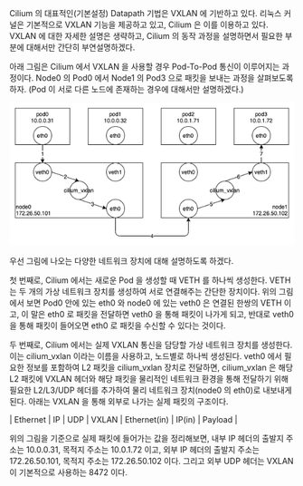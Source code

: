 Cilium 의 대표적인(기본설정) Datapath 기법은 VXLAN 에 기반하고 있다.
리눅스 커널은 기본적으로 VXLAN 기능을 제공하고 있고, Cilium 은 이를 이용하고 있다.
VXLAN 에 대한 자세한 설명은 생략하고, Cilium 의 동작 과정을 설명하면서 필요한 부분에 대해서만 간단히 부연설명하겠다.

아래 그림은 Cilium 에서 VXLAN 을 사용할 경우 Pod-To-Pod 통신이 이루어지는 과정이다.
Node0 의 Pod0 에서 Node1 의 Pod3 으로 패킷을 보내는 과정을 살펴보도록 하자.
(Pod 이 서로 다른 노드에 존재하는 경우에 대해서만 설명하겠다.)

![cilium.vxlan](./cilium-vxlan.png)

우선 그림에 나오는 다양한 네트워크 장치에 대해 설명하도록 하겠다.

첫 번째로, Cilium 에서는 새로운 Pod 을 생성할 때 VETH 를 하나씩 생성한다.
VETH 는 두 개의 가상 네트워크 장치를 생성하여 서로 연결해주는 간단한 장치이다.
위의 그림에서 보면 Pod0 안에 있는 eth0 와 node0 에 있는 veth0 은 연결된 한쌍의 VETH 이고, 이 말은 eth0 로 패킷을 전달하면 veth0 을 통해 패킷이 나가게 되고, 반대로 veth0 을 통해 패킷이 들어오면 eth0 로 패킷을 수신할 수 있다는 것이다.

두 번째로, Cilium 에서는 실제 VXLAN 통신을 담당할 가상 네트워크 장치를 생성한다.
이는 cilium_vxlan 이라는 이름을 사용하고, 노드별로 하나씩 생성된다.
veth0 에서 필요한 정보를 포함하여 L2 패킷을 cilium_vxlan 장치로 전달하면, cilium_vxlan 은 해당 L2 패킷에 VXLAN 헤더와 해당 패킷을 물리적인 네트워크 환경을 통해 전달하기 위해 필요한 L2/L3/UDP 헤더를 추가하여 물리 네트워크 장치(node0 의 eth0)로 내보내게 된다.
아래는 VXLAN 을 통해 외부로 나가는 실제 패킷의 구조이다.

| Ethernet | IP | UDP | VXLAN | Ethernet(in) | IP(in) | Payload |

위의 그림을 기준으로 실제 패킷에 들어가는 값을 정리해보면, 내부 IP 헤더의 출발지 주소는 10.0.0.31, 목적지 주소는 10.0.1.72 이고, 외부 IP 헤더의 출발지 주소는 172.26.50.101, 목적지 주소는 172.26.50.102 이다.
그리고 외부 UDP 헤더는 VXLAN 이 기본적으로 사용하는 8472 이다.
